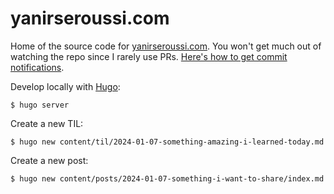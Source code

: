 # yanirseroussi.com

Home of the source code for [yanirseroussi.com](https://yanirseroussi.com). You won't get much out of watching the repo since I rarely use PRs. [Here's how to get commit notifications](https://yanirseroussi.com/til/2023/08/14/email-notifications-on-public-github-commits/).

Develop locally with [Hugo](https://gohugo.io/):

    $ hugo server

Create a new TIL:

    $ hugo new content/til/2024-01-07-something-amazing-i-learned-today.md

Create a new post:

    $ hugo new content/posts/2024-01-07-something-i-want-to-share/index.md
